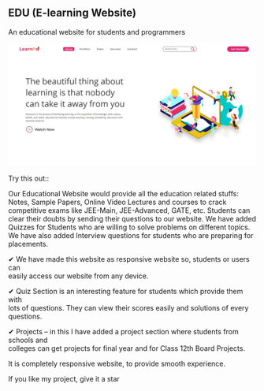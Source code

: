 ## EDU (E-learning Website)
An educational website for students and programmers 

![](pcView.png)

Try this out::  


Our Educational Website would provide all the education related stuffs: Notes, Sample Papers, Online Video Lectures and courses to crack competitive exams like JEE-Main, JEE-Advanced, GATE, etc. Students can clear their doubts by sending their questions to our website. We have added Quizzes for Students who are willing to solve problems on different topics. We have also added Interview questions for students who are preparing for placements.  
  
✔ We have made this website as responsive website so, students or users can  
   easily access our website from  any device. 
   
✔ Quiz Section is an interesting feature for students which provide them with  
   lots of questions. They can view their scores easily and solutions of every questions.  
   
✔ Projects – in this I have added a project section where students from schools and  
   colleges can get projects for final year and for Class 12th Board Projects.  
   
It is completely responsive website, to provide smooth experience.  

If you like my project, give it a star 
